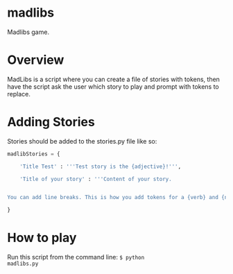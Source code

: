 # madlibs
Madlibs game.


# Overview
MadLibs is a script where you can create a file of stories with tokens,
then have the script ask the user which story to play and prompt with
tokens to replace.


# Adding Stories
Stories should be added to the stories.py file like so:

```python
madlibStories = {

	'Title Test' : '''Test story is the {adjective}!''',

	'Title of your story' : '''Content of your story.


You can add line breaks. This is how you add tokens for a {verb} and {noun} or {plural-noun}.''',

}
```

# How to play
Run this script from the command line:
	<code>$ python madlibs.py</code>